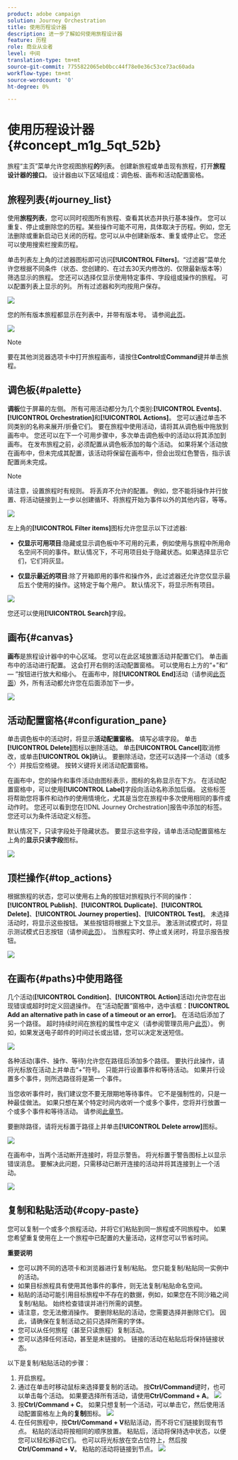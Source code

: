 ```yaml
---
product: adobe campaign
solution: Journey Orchestration
title: 使用历程设计器
description: 进一步了解如何使用旅程设计器
feature: 历程
role: 商业从业者
level: 中间
translation-type: tm+mt
source-git-commit: 7755822065eb0bcc44f78e0e36c53ce73ac60ada
workflow-type: tm+mt
source-wordcount: '0'
ht-degree: 0%

---
```



# 使用历程设计器 {#concept_m1g_5qt_52b}

旅程“主页”菜单允许您视图旅程&#x200B;**的**&#x200B;列表。 创建新旅程或单击现有旅程，打开&#x200B;**旅程设计器的接口**。 设计器由以下区域组成：调色板、画布和活动配置窗格。

## 旅程列表{#journey_list}

使用&#x200B;**旅程列表**，您可以同时视图所有旅程、查看其状态并执行基本操作。 您可以重复、停止或删除您的历程。某些操作可能不可用，具体取决于历程。例如，您无法删除或重新启动已关闭的历程。您可以从中创建新版本、重复或停止它。 您还可以使用搜索栏搜索历程。

单击列表左上角的过滤器图标即可访问&#x200B;**[!UICONTROL Filters]**。“过滤器”菜单允许您根据不同条件（状态、您创建的、在过去30天内修改的、仅限最新版本等）筛选显示的旅程。 您还可以选择仅显示使用特定事件、字段组或操作的旅程。 可以配置列表上显示的列。 所有过滤器和列均按用户保存。

![](../assets/journey74.png)

您的所有版本旅程都显示在列表中，并带有版本号。 请参阅[此页](../building-journeys/journey-versions.md)。

![](../assets/journey37.png)

>[!NOTE]
>
>要在其他浏览器选项卡中打开旅程画布，请按住&#x200B;**Control**&#x200B;或&#x200B;**Command**&#x200B;键并单击旅程。

## 调色板{#palette}

**调板**&#x200B;位于屏幕的左侧。 所有可用活动都分为几个类别:**[!UICONTROL Events]**、**[!UICONTROL Orchestration]**&#x200B;和&#x200B;**[!UICONTROL Actions]**。 您可以通过单击不同类别的名称来展开/折叠它们。 要在旅程中使用活动，请将其从调色板中拖放到画布中。 您还可以在下一个可用步骤中，多次单击调色板中的活动以将其添加到画布。 在发布旅程之前，必须配置从调色板添加的每个活动。 如果将某个活动放在画布中，但未完成其配置，该活动将保留在画布中，但会出现红色警告，指示该配置尚未完成。

>[!NOTE]
>
>请注意，设置旅程时有规则。 将丢弃不允许的配置。 例如，您不能将操作并行放置、将活动链接到上一步以创建循环、将旅程开始为事件以外的其他内容，等等。

![](../assets/journey38.png)

左上角的&#x200B;**[!UICONTROL Filter items]**&#x200B;图标允许您显示以下过滤器:

* **仅显示可用项目**:隐藏或显示调色板中不可用的元素，例如使用与旅程中所用命名空间不同的事件。默认情况下，不可用项目处于隐藏状态。如果选择显示它们，它们将灰显。

* **仅显示最近的项目**:除了开箱即用的事件和操作外，此过滤器还允许您仅显示最后五个使用的操作。这特定于每个用户。 默认情况下，将显示所有项目。

![](../assets/palette-filter.png)

您还可以使用&#x200B;**[!UICONTROL Search]**&#x200B;字段。

## 画布{#canvas}

**画布**&#x200B;是旅程设计器中的中心区域。 您可以在此区域放置活动并配置它们。 单击画布中的活动进行配置。 这会打开右侧的活动配置窗格。 可以使用右上方的“+”和“ — ”按钮进行放大和缩小。 在画布中，除&#x200B;**[!UICONTROL End]**&#x200B;活动（请参阅[此页面](../building-journeys/end-activity.md)）外，所有活动都允许您在后面添加下一步。

![](../assets/journey39.png)

## 活动配置窗格{#configuration_pane}

单击调色板中的活动时，将显示&#x200B;**活动配置窗格**。 填写必填字段。 单击&#x200B;**[!UICONTROL Delete]**&#x200B;图标以删除活动。 单击&#x200B;**[!UICONTROL Cancel]**&#x200B;取消修改，或单击&#x200B;**[!UICONTROL Ok]**&#x200B;确认。 要删除活动，您还可以选择一个活动（或多个）并按后空格键。 按转义键将关闭活动配置窗格。

在画布中，您的操作和事件活动由图标表示，图标的名称显示在下方。 在活动配置窗格中，可以使用&#x200B;**[!UICONTROL Label]**&#x200B;字段向活动名称添加后缀。 这些标签将帮助您将事件和动作的使用情境化，尤其是当您在旅程中多次使用相同的事件或动作时。 您还可以看到您在[!DNL Journey Orchestration]报告中添加的标签。 您还可以为条件活动定义标签。

默认情况下，只读字段处于隐藏状态。 要显示这些字段，请单击活动配置窗格左上角的&#x200B;**显示只读字段**&#x200B;图标。

![](../assets/journey59bis.png)

## 顶栏操作{#top_actions}

根据旅程的状态，您可以使用右上角的按钮对旅程执行不同的操作：**[!UICONTROL Publish]**、**[!UICONTROL Duplicate]**、**[!UICONTROL Delete]**、**[!UICONTROL Journey properties]**、**[!UICONTROL Test]**。 未选择活动时，将显示这些按钮。 某些按钮将根据上下文显示。 激活测试模式时，将显示测试模式日志按钮（请参阅[此页](../building-journeys/testing-the-journey.md)）。 当旅程实时、停止或关闭时，将显示报告按钮。

![](../assets/journey41.png)

## 在画布{#paths}中使用路径

几个活动(**[!UICONTROL Condition]**、**[!UICONTROL Action]**&#x200B;活动)允许您在出现错误或超时时定义回退操作。 在“活动配置”窗格中，选中该框：**[!UICONTROL Add an alternative path in case of a timeout or an error]**。 在活动后添加了另一个路径。 超时持续时间在旅程的属性中定义（请参阅管理员用户[此页](../building-journeys/changing-properties.md)）。 例如，如果发送电子邮件的时间过长或出错，您可以决定发送短信。

![](../assets/journey42.png)

各种活动(事件、操作、等待)允许您在路径后添加多个路径。 要执行此操作，请将光标放在活动上并单击“+”符号。 只能并行设置事件和等待活动。 如果并行设置多个事件，则所选路径将是第一个事件。

当您收听事件时，我们建议您不要无限期地等待事件。 它不是强制性的，只是一种最佳做法。 如果只想在某个特定时间内收听一个或多个事件，您将并行放置一个或多个事件和等待活动。 请参阅[此章节](../building-journeys/event-activities.md#section_vxv_h25_pgb)。

要删除路径，请将光标置于路径上并单击&#x200B;**[!UICONTROL Delete arrow]**&#x200B;图标。

![](../assets/journey42ter.png)

在画布中，当两个活动断开连接时，将显示警告。 将光标置于警告图标上以显示错误消息。 要解决此问题，只需移动已断开连接的活动并将其连接到上一个活动。

![](../assets/canvas-disconnected.png)

## 复制和粘贴活动{#copy-paste}

您可以复制一个或多个旅程活动，并将它们粘贴到同一旅程或不同旅程中。 如果您希望重复使用在上一个旅程中已配置的大量活动，这样您可以节省时间。

**重要说明**

* 您可以跨不同的选项卡和浏览器进行复制/粘贴。 您只能复制/粘贴同一实例中的活动。
* 如果目标旅程具有使用其他事件的事件，则无法复制/粘贴命名空间。
* 粘贴的活动可能引用目标旅程中不存在的数据，例如，如果您在不同沙箱之间复制/粘贴。 始终检查错误并进行所需的调整。
* 请注意，您无法撤消操作。 要删除粘贴的活动，您需要选择并删除它们。 因此，请确保在复制活动之前只选择所需的字体。
* 您可以从任何旅程（甚至只读旅程）复制活动。
* 您可以选择任何活动，甚至是未链接的。 链接的活动在粘贴后将保持链接状态。

以下是复制/粘贴活动的步骤：

1. 开启旅程。
1. 通过在单击时移动鼠标来选择要复制的活动。 按&#x200B;**Ctrl/Command**&#x200B;键时，也可以单击每个活动。 如果要选择所有活动，请使用&#x200B;**Ctrl/Command + A**。
   ![](../assets/copy-paste1.png)
1. 按&#x200B;**Ctrl/Command + C**。
如果只想复制一个活动，可以单击它，然后使用活动配置窗格左上角的**复制**图标。
   ![](../assets/copy-paste2.png)
1. 在任何旅程中，按&#x200B;**Ctrl/Command + V**&#x200B;粘贴活动，而不将它们链接到现有节点。 粘贴的活动将按相同的顺序放置。 粘贴后，活动将保持选中状态，以便您可以轻松移动它们。 也可以将光标放在空占位符上，然后按&#x200B;**Ctrl/Command + V**。 粘贴的活动将链接到节点。
   ![](../assets/copy-paste3.png)

